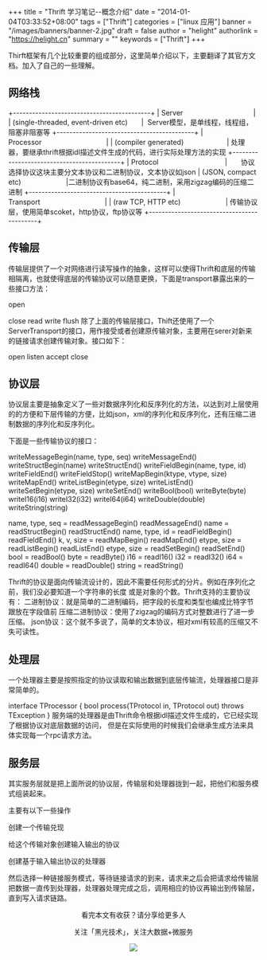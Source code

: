 +++
title = "Thrift 学习笔记--概念介绍"
date = "2014-01-04T03:33:52+08:00"
tags = ["Thrift"]
categories = ["linux 应用"]
banner = "/images/banners/banner-2.jpg"
draft = false
author = "helight"
authorlink = "https://helight.cn"
summary = ""
keywords = ["Thrift"]
+++

Thirft框架有几个比较重要的组成部分，这里简单介绍以下，主要翻译了其官方文档。加入了自己的一些理解。
<!--more-->
## 网络栈

+-------------------------------------------+
| Server                                    |
| (single-threaded, event-driven etc)       |  Server模型，是单线程，线程组，阻塞非阻塞等
+-------------------------------------------+
| Processor                                 |
| (compiler generated)                      | 处理器，要继承thrift根据idl描述文件生成的代码，进行实际处理方法的实现
+-------------------------------------------+
| Protocol                                  |       协议选择协议这块主要分文本协议和二进制协议，文本协议如json
| (JSON, compact etc)                       |二进制协议有base64，纯二进制，采用zigzag编码的压缩二进制
+-------------------------------------------+
| Transport                                 |
| (raw TCP, HTTP etc)                       | 传输协议层，使用简单scoket，http协议，ftp协议等
+-------------------------------------------+

## 传输层

传输层提供了一个对网络进行读写操作的抽象，这样可以使得Thrift和底层的传输相隔离，也就使得底层的传输协议可以随意更换，下面是transport暴露出来的一些接口方法：

open

close
read
write
flush
除了上面的传输层接口，Thift还使用了一个ServerTransport的接口，用作接受或者创建原传输对象，主要用在serer对新来的链接请求创建传输对象。接口如下：

open
listen
accept
close

## 协议层

协议层主要是抽象定义了一些对数据序列化和反序列化的方法，以达到对上层使用的的方便和下层传输的方便，比如json，xml的序列化和反序列化，还有压缩二进制数据的序列化和反序列化。

下面是一些传输协议的接口：

writeMessageBegin(name, type, seq)
writeMessageEnd()
writeStructBegin(name)
writeStructEnd()
writeFieldBegin(name, type, id)
writeFieldEnd()
writeFieldStop()
writeMapBegin(ktype, vtype, size)
writeMapEnd()
writeListBegin(etype, size)
writeListEnd()
writeSetBegin(etype, size)
writeSetEnd()
writeBool(bool)
writeByte(byte)
writeI16(i16)
writeI32(i32)
writeI64(i64)
writeDouble(double)
writeString(string)

name, type, seq = readMessageBegin()
readMessageEnd()
name = readStructBegin()
readStructEnd()
name, type, id = readFieldBegin()
readFieldEnd()
k, v, size = readMapBegin()
readMapEnd()
etype, size = readListBegin()
readListEnd()
etype, size = readSetBegin()
readSetEnd()
bool = readBool()
byte = readByte()
i16 = readI16()
i32 = readI32()
i64 = readI64()
double = readDouble()
string = readString()

Thrift的协议是面向传输流设计的，因此不需要任何形式的分片。例如在序列化之前，我们没必要知道一个字符串的长度
或是对象的个数。Thrift支持的主要协议有：
二进制协议：就是简单的二进制编码，把字段的长度和类型也编成比特字节跟放在字段值前
压缩二进制协议：使用了zigzag的编码方式对整数进行了进一步压缩。
json协议：这个就不多说了，简单的文本协议，相对xml有较高的压缩又不失可读性。

## 处理层

一个处理器主要是按照指定的协议读取和输出数据到底层传输流，处理器接口是非常简单的。

interface TProcessor {
bool process(TProtocol in, TProtocol out) throws TException
}
服务端的处理器是由Thrift命令根据idl描述文件生成的，它已经实现了根据协议对底层数据的访问，
但是在实际使用的时候我们会继承生成方法来具体实现每一个rpc请求方法。

## 服务层

其实服务层就是把上面所说的协议层，传输层和处理器拢到一起，把他们和服务模式组装起来。

主要有以下一些操作

创建一个传输兑现

给这个传输对象创建输入输出的协议

创建基于输入输出协议的处理器

然后选择一种链接服务模式，等待链接请求的到来，请求来之后会把请求给传输层把数据一直传到处理器，处理器处理完成之后，调用相应的协议再输出到传输层，直到写入请求链路。

<center>
看完本文有收获？请分享给更多人<br>

关注「黑光技术」，关注大数据+微服务<br>

![](/images/qrcode_helight_tech.jpg)
</center>

